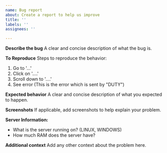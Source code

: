 ```yaml
---
name: Bug report
about: Create a report to help us improve
title: ''
labels: ''
assignees: ''

---
```


**Describe the bug**
A clear and concise description of what the bug is.

**To Reproduce**
Steps to reproduce the behavior:
1. Go to '...'
2. Click on '....'
3. Scroll down to '....'
4. See error (This is the error which is sent by "DUTY")

**Expected behavior**
A clear and concise description of what you expected to happen.

**Screenshots**
If applicable, add screenshots to help explain your problem.

**Server Information:**
- What is the server running on? (LINUX, WINDOWS)
- How much RAM does the server have?


**Additional context**
Add any other context about the problem here.
